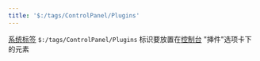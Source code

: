 ```yaml
---
title: '$:/tags/ControlPanel/Plugins'
---
```


[系统标签](SystemTags) `$:/tags/ControlPanel/Plugins` 标识要放置在[控制台]($:/ControlPanel) "挿件"选项卡下的元素